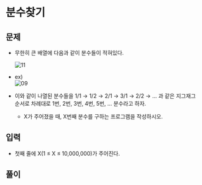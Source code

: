 # 분수찾기

## 문제
- 무한히 큰 배열에 다음과 같이 분수들이 적혀있다.

    ![11](https://user-images.githubusercontent.com/87789778/130415129-930a2dfb-51fc-42e9-969c-d69d82e995b5.JPG)   
 - ex)   
    ![09](https://user-images.githubusercontent.com/87789778/130415367-b79b2976-c1c6-4085-8169-3c7e4fac80ea.JPG)


    
- 이와 같이 나열된 분수들을 1/1 → 1/2 → 2/1 → 3/1 → 2/2 → … 과 같은 지그재그 순서로 차례대로 1번, 2번, 3번, 4번, 5번, … 분수라고 하자.
  - X가 주어졌을 때, X번째 분수를 구하는 프로그램을 작성하시오.

## 입력
- 첫째 줄에 X(1 ≤ X ≤ 10,000,000)가 주어진다.

## 풀이


